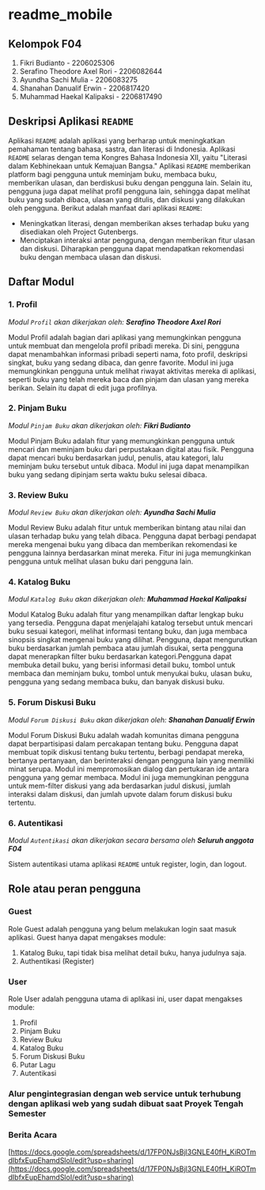 # readme_mobile

## Kelompok F04

1. Fikri Budianto - 2206025306
2. Serafino Theodore Axel Rori - 2206082644
3. Ayundha Sachi Mulia - 2206083275
4. Shanahan Danualif Erwin - 2206817420
5. Muhammad Haekal Kalipaksi - 2206817490

## Deskripsi Aplikasi `README`

Aplikasi `README` adalah aplikasi yang berharap untuk meningkatkan pemahaman tentang bahasa, sastra, dan literasi di
Indonesia. Aplikasi `README` selaras dengan tema Kongres Bahasa Indonesia XII, yaitu "Literasi dalam Kebhinekaan untuk
Kemajuan Bangsa." Aplikasi `README` memberikan platform bagi pengguna untuk meminjam buku, membaca buku, memberikan
ulasan, dan berdiskusi buku dengan pengguna lain. Selain itu, pengguna juga dapat melihat profil pengguna lain, sehingga
dapat melihat buku yang sudah dibaca, ulasan yang ditulis, dan diskusi yang dilakukan oleh pengguna. Berikut adalah
manfaat dari aplikasi `README`:

- Meningkatkan literasi, dengan memberikan akses terhadap buku yang disediakan oleh Project Gutenbergs.
- Menciptakan interaksi antar pengguna, dengan memberikan fitur ulasan dan diskusi. Diharapkan pengguna dapat
  mendapatkan rekomendasi buku dengan membaca ulasan dan diskusi.

## Daftar Modul

### 1. Profil

*Modul `Profil` akan dikerjakan oleh: **Serafino Theodore Axel Rori***

Modul Profil adalah bagian dari aplikasi yang memungkinkan pengguna untuk membuat dan mengelola profil pribadi mereka.
Di sini, pengguna dapat menambahkan informasi pribadi seperti nama, foto profil, deskripsi singkat, buku yang sedang
dibaca, dan genre favorite. Modul ini juga memungkinkan pengguna untuk melihat riwayat aktivitas mereka di aplikasi,
seperti buku yang telah mereka baca dan pinjam dan ulasan yang mereka berikan. Selain itu dapat di edit juga profilnya.

### 2. Pinjam Buku

*Modul `Pinjam Buku` akan dikerjakan oleh: **Fikri Budianto***

Modul Pinjam Buku adalah fitur yang memungkinkan pengguna untuk mencari dan meminjam buku dari perpustakaan digital atau
fisik. Pengguna dapat mencari buku berdasarkan judul, penulis, atau kategori, lalu meminjam buku tersebut untuk dibaca.
Modul ini juga dapat menampilkan buku yang sedang dipinjam serta waktu buku selesai dibaca.

### 3. Review Buku

*Modul `Review Buku` akan dikerjakan oleh: **Ayundha Sachi Mulia***

Modul Review Buku adalah fitur untuk memberikan bintang atau nilai dan ulasan terhadap buku yang telah dibaca. Pengguna
dapat berbagi pendapat mereka mengenai buku yang dibaca dan memberikan rekomendasi ke pengguna lainnya berdasarkan minat
mereka. Fitur ini juga memungkinkan pengguna untuk melihat ulasan buku dari pengguna lain.

### 4. Katalog Buku

*Modul `Katalog Buku` akan dikerjakan oleh: **Muhammad Haekal Kalipaksi***

Modul Katalog Buku adalah fitur yang menampilkan daftar lengkap buku yang tersedia. Pengguna dapat menjelajahi katalog
tersebut untuk mencari buku sesuai kategori, melihat informasi tentang buku, dan juga membaca sinopsis singkat mengenai
buku yang dilihat. Pengguna, dapat mengurutkan buku berdasarkan jumlah pembaca atau jumlah disukai, serta pengguna dapat
menerapkan filter buku berdasarkan kategori.Pengguna dapat membuka detail buku, yang berisi informasi detail buku,
tombol untuk membaca dan meminjam buku, tombol untuk menyukai buku, ulasan buku, pengguna yang sedang membaca buku, dan
banyak diskusi buku.

### 5. Forum Diskusi Buku

*Modul `Forum Diskusi Buku` akan dikerjakan oleh: **Shanahan Danualif Erwin***

Modul Forum Diskusi Buku adalah wadah komunitas dimana pengguna dapat berpartisipasi dalam percakapan tentang buku.
Pengguna dapat membuat topik diskusi tentang buku tertentu, berbagi pendapat mereka, bertanya pertanyaan, dan
berinteraksi dengan pengguna lain yang memiliki minat serupa. Modul ini mempromosikan dialog dan pertukaran ide antara
pengguna yang gemar membaca. Modul ini juga memungkinan pengguna untuk mem-filter diskusi yang ada berdasarkan judul
diskusi, jumlah interaksi dalam diskusi, dan jumlah upvote dalam forum diskusi buku tertentu.

### 6. Autentikasi

*Modul `Autentikasi` akan dikerjakan secara bersama oleh **Seluruh anggota F04***

Sistem autentikasi utama aplikasi `README` untuk register, login, dan logout.


## Role atau peran pengguna

### Guest

Role Guest adalah pengguna yang belum melakukan login saat masuk aplikasi. Guest hanya dapat mengakses module:

1. Katalog Buku, tapi tidak bisa melihat detail buku, hanya judulnya saja.
2. Authentikasi (Register)

### User

Role User adalah pengguna utama di aplikasi ini, user dapat mengakses module:

1. Profil
2. Pinjam Buku
3. Review Buku
4. Katalog Buku
5. Forum Diskusi Buku
6. Putar Lagu
7. Autentikasi





### Alur pengintegrasian dengan web service untuk terhubung dengan aplikasi web yang sudah dibuat saat Proyek Tengah Semester





### Berita Acara
[https://docs.google.com/spreadsheets/d/17FP0NJsBjl3GNLE40fH_KiROTmdIbfxEupEhamdSloI/edit?usp=sharing](https://docs.google.com/spreadsheets/d/17FP0NJsBjl3GNLE40fH_KiROTmdIbfxEupEhamdSloI/edit?usp=sharing)












